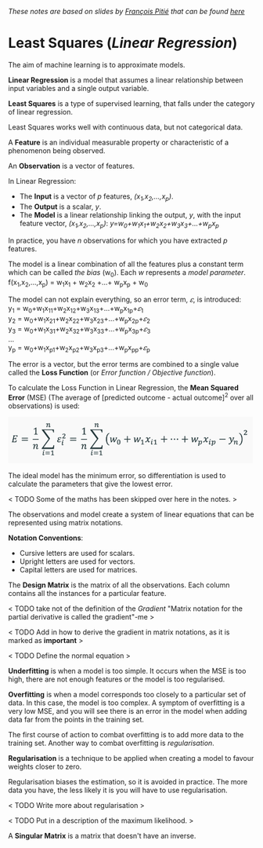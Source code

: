*These notes are based on slides by [François Pitié](https://francois.pitie.net/) that can be found [here](https://github.com/frcs/EE4C16/blob/master/handouts/handout-01-linear-regression.pdf)*

# Least Squares (*Linear Regression*)

The aim of machine learning is to approximate models.

**Linear Regression** is a model that assumes a linear relationship between input variables and a single output variable.

**Least Squares** is a type of supervised learning, that falls under the category of linear regression.

Least Squares works well with continuous data, but not categorical data.

A **Feature** is an individual measurable property or characteristic of a phenomenon being observed.

An **Observation** is a vector of features.

In Linear Regression:
* The **Input** is a vector of *p* features, *(x<sub>1</sub>,x<sub>2</sub>,...,x<sub>p</sub>)*.
* The **Output** is a scalar, *y*.
* The **Model** is a linear relationship linking the output, *y*, with the input feature vector, *(x<sub>1</sub>,x<sub>2</sub>,...,x<sub>p</sub>)*: *y=w<sub>0</sub>+w<sub>1</sub>x<sub>1</sub>+w<sub>2</sub>x<sub>2</sub>+w<sub>3</sub>x<sub>3</sub>+...+w<sub>p</sub>x<sub>p</sub>*

In practice, you have *n* observations for which you have extracted *p* features.

The model is a linear combination of all the features plus a constant term which can be called *the bias* (w<sub>0</sub>). Each *w* represents a *model parameter*. f(x<sub>1</sub>,x<sub>2</sub>,...,x<sub>p</sub>) = w<sub>1</sub>x<sub>1</sub> + w<sub>2</sub>x<sub>2</sub> +...+ w<sub>p</sub>x<sub>p</sub> + w<sub>0</sub>


The model can not explain everything, so an error term, *𝜀*, is introduced:  
y<sub>1</sub> = w<sub>0</sub>+w<sub>1</sub>x<sub>11</sub>+w<sub>2</sub>x<sub>12</sub>+w<sub>3</sub>x<sub>13</sub>+...+w<sub>p</sub>x<sub>1p</sub>+*𝜀*<sub>1</sub>  
y<sub>2</sub> = w<sub>0</sub>+w<sub>1</sub>x<sub>21</sub>+w<sub>2</sub>x<sub>22</sub>+w<sub>3</sub>x<sub>23</sub>+...+w<sub>p</sub>x<sub>2p</sub>+*𝜀*<sub>2</sub>  
y<sub>3</sub> = w<sub>0</sub>+w<sub>1</sub>x<sub>31</sub>+w<sub>2</sub>x<sub>32</sub>+w<sub>3</sub>x<sub>33</sub>+...+w<sub>p</sub>x<sub>3p</sub>+*𝜀*<sub>3</sub>  
...  
y<sub>p</sub> = w<sub>0</sub>+w<sub>1</sub>x<sub>p1</sub>+w<sub>2</sub>x<sub>p2</sub>+w<sub>3</sub>x<sub>p3</sub>+...+w<sub>p</sub>x<sub>pp</sub>+*𝜀*<sub>p</sub>  

The error is a vector, but the error terms are combined to a single value called the **Loss Function** (or *Error function / Objective function*).

To calculate the Loss Function in Linear Regression, the **Mean Squared Error** (MSE) (The average of [predicted outcome - actual outcome]<sup>2</sup> over all observations) is used:  

<img src="https://github.com/nating/EE4C16/blob/master/assets/notes-images/mean-squared-error-algorithm.png" width="500"/>

The ideal model has the minimum error, so differentiation is used to calculate the parameters that give the lowest error.

< TODO Some of the maths has been skipped over here in the notes. >

The observations and model create a system of linear equations that can be represented using matrix notations.

**Notation Conventions**:
* Cursive letters are used for scalars.
* Upright letters are used for vectors.
* Capital letters are used for matrices.

The **Design Matrix** is the matrix of all the observations. Each column contains all the instances for a particular feature.

< TODO take not of the definition of the *Gradient*  "Matrix notation for the partial derivative is called the gradient"-me >

< TODO Add in how to derive the gradient in matrix notations, as it is marked as **important** >

< TODO Define the normal equation >

**Underfitting** is when a model is too simple. It occurs when the MSE is too high, there are not enough features or the model is too regularised.

**Overfitting** is when a model corresponds too closely to a particular set of data. In this case, the model is too complex. A symptom of overfitting is a very low MSE, and you will see there is an error in the model when adding data far from the points in the training set.

The first course of action to combat overfitting is to add more data to the training set. Another way to combat overfitting is *regularisation*.

**Regularisation** is a technique to be applied when creating a model to favour weights closer to zero.

Regularisation biases the estimation, so it is avoided in practice. The more data you have, the less likely it is you will have to use regularisation.

< TODO Write more about regularisation >

< TODO Put in a description of the maximum likelihood. >

A **Singular Matrix** is a matrix that doesn't have an inverse.

